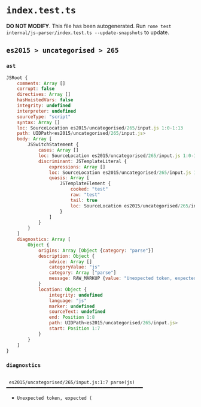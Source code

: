 # `index.test.ts`

**DO NOT MODIFY**. This file has been autogenerated. Run `rome test internal/js-parser/index.test.ts --update-snapshots` to update.

## `es2015 > uncategorised > 265`

### `ast`

```javascript
JSRoot {
	comments: Array []
	corrupt: false
	directives: Array []
	hasHoistedVars: false
	integrity: undefined
	interpreter: undefined
	sourceType: "script"
	syntax: Array []
	loc: SourceLocation es2015/uncategorised/265/input.js 1:0-1:13
	path: UIDPath<es2015/uncategorised/265/input.js>
	body: Array [
		JSSwitchStatement {
			cases: Array []
			loc: SourceLocation es2015/uncategorised/265/input.js 1:0-1:13
			discriminant: JSTemplateLiteral {
				expressions: Array []
				loc: SourceLocation es2015/uncategorised/265/input.js 1:7-1:13
				quasis: Array [
					JSTemplateElement {
						cooked: "test"
						raw: "test"
						tail: true
						loc: SourceLocation es2015/uncategorised/265/input.js 1:8-1:12
					}
				]
			}
		}
	]
	diagnostics: Array [
		Object {
			origins: Array [Object {category: "parse"}]
			description: Object {
				advice: Array []
				categoryValue: "js"
				category: Array ["parse"]
				message: RAW_MARKUP {value: "Unexpected token, expected ("}
			}
			location: Object {
				integrity: undefined
				language: "js"
				marker: undefined
				sourceText: undefined
				end: Position 1:8
				path: UIDPath<es2015/uncategorised/265/input.js>
				start: Position 1:7
			}
		}
	]
}
```

### `diagnostics`

```

 es2015/uncategorised/265/input.js:1:7 parse(js) ━━━━━━━━━━━━━━━━━━━━━━━━━━━━━━━━━━━━━━━━━━━━━━━━━━━

  ✖ Unexpected token, expected (


```
